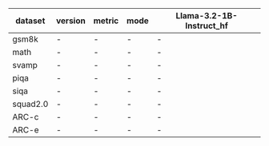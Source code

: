 | dataset | version | metric | mode | Llama-3.2-1B-Instruct_hf |
|----- | ----- | ----- | ----- | -----|
| gsm8k | - | - | - | - |
| math | - | - | - | - |
| svamp | - | - | - | - |
| piqa | - | - | - | - |
| siqa | - | - | - | - |
| squad2.0 | - | - | - | - |
| ARC-c | - | - | - | - |
| ARC-e | - | - | - | - |
